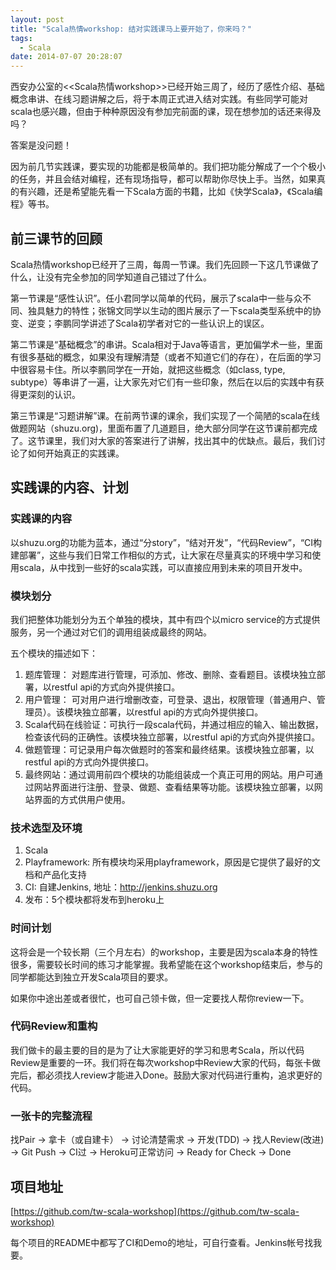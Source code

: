 ```yaml
---
layout: post
title: "Scala热情workshop: 结对实践课马上要开始了，你来吗？"
tags:
  - Scala
date: 2014-07-07 20:28:07
---
```


西安办公室的<<Scala热情workshop>>已经开始三周了，经历了感性介绍、基础概念串讲、在线习题讲解之后，将于本周正式进入结对实践。有些同学可能对scala也感兴趣，但由于种种原因没有参加完前面的课，现在想参加的话还来得及吗？

答案是没问题！

因为前几节实践课，要实现的功能都是极简单的。我们把功能分解成了一个个极小的任务，并且会结对编程，还有现场指导，都可以帮助你尽快上手。当然，如果真的有兴趣，还是希望能先看一下Scala方面的书籍，比如《快学Scala》，《Scala编程》等书。

## 前三课节的回顾

Scala热情workshop已经开了三周，每周一节课。我们先回顾一下这几节课做了什么，让没有完全参加的同学知道自己错过了什么。

第一节课是“感性认识”。任小君同学以简单的代码，展示了scala中一些与众不同、独具魅力的特性；张锦文同学以生动的图片展示了一下scala类型系统中的协变、逆变；李鹏同学讲述了Scala初学者对它的一些认识上的误区。

第二节课是“基础概念”的串讲。Scala相对于Java等语言，更加偏学术一些，里面有很多基础的概念，如果没有理解清楚（或者不知道它们的存在），在后面的学习中很容易卡住。所以李鹏同学在一开始，就把这些概念（如class, type, subtype）等串讲了一遍，让大家先对它们有一些印象，然后在以后的实践中有获得更深刻的认识。

第三节课是“习题讲解”课。在前两节课的课余，我们实现了一个简陋的scala在线做题网站（shuzu.org)，里面布置了几道题目，绝大部分同学在这节课前都完成了。这节课里，我们对大家的答案进行了讲解，找出其中的优缺点。最后，我们讨论了如何开始真正的实践课。

## 实践课的内容、计划

### 实践课的内容

以shuzu.org的功能为蓝本，通过“分story”，“结对开发”，“代码Review”，“CI构建部署”，这些与我们日常工作相似的方式，让大家在尽量真实的环境中学习和使用scala，从中找到一些好的scala实践，可以直接应用到未来的项目开发中。

### 模块划分

我们把整体功能划分为五个单独的模块，其中有四个以micro service的方式提供服务，另一个通过对它们的调用组装成最终的网站。

五个模块的描述如下：

1.  题库管理： 对题库进行管理，可添加、修改、删除、查看题目。该模块独立部署，以restful api的方式向外提供接口。
2.  用户管理： 可对用户进行增删改查，可登录、退出，权限管理（普通用户、管理员）。该模块独立部署，以restful api的方式向外提供接口。
3.  Scala代码在线验证：可执行一段scala代码，并通过相应的输入、输出数据，检查该代码的正确性。该模块独立部署，以restful api的方式向外提供接口。
4.  做题管理：可记录用户每次做题时的答案和最终结果。该模块独立部署，以restful api的方式向外提供接口。
5.  最终网站：通过调用前四个模块的功能组装成一个真正可用的网站。用户可通过网站界面进行注册、登录、做题、查看结果等功能。该模块独立部署，以网站界面的方式供用户使用。

### 技术选型及环境

1.  Scala
2.  Playframework: 所有模块均采用playframework，原因是它提供了最好的文档和产品化支持
3.  CI: 自建Jenkins, 地址：http://jenkins.shuzu.org
4.  发布：5个模块都将发布到heroku上

### 时间计划

这将会是一个较长期（三个月左右）的workshop，主要是因为scala本身的特性很多，需要较长时间的练习才能掌握。我希望能在这个workshop结束后，参与的同学都能达到独立开发Scala项目的要求。

如果你中途出差或者很忙，也可自己领卡做，但一定要找人帮你review一下。

### 代码Review和重构

我们做卡的最主要的目的是为了让大家能更好的学习和思考Scala，所以代码Review是重要的一环。我们将在每次workshop中Review大家的代码，每张卡做完后，都必须找人review才能进入Done。鼓励大家对代码进行重构，追求更好的代码。

### 一张卡的完整流程

找Pair -> 拿卡（或自建卡） -> 讨论清楚需求 -> 开发(TDD) -> 找人Review(改进) -> Git Push -> CI过 -> Heroku可正常访问 -> Ready for Check -> Done

## 项目地址

[https://github.com/tw-scala-workshop](https://github.com/tw-scala-workshop)

每个项目的README中都写了CI和Demo的地址，可自行查看。Jenkins帐号找我要。